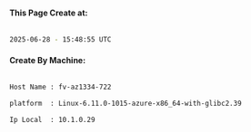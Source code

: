 
   
#### This Page Create at:

```bash

2025-06-28 - 15:48:55 UTC

```

#### Create By Machine:

```bash

Host Name : fv-az1334-722

platform  : Linux-6.11.0-1015-azure-x86_64-with-glibc2.39

Ip Local  : 10.1.0.29

```

